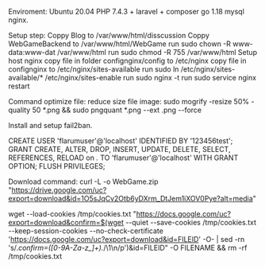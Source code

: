 Enviroment: 
        Ubuntu 20.04
	PHP 7.4.3 + laravel + composer 
	go 1.18
	mysql 
	nginx.
	
Setup step:
	Coppy Blog to /var/www/html/disscussion
	Coppy WebGameBackend to /var/www/html/WebGame
	run sudo chown -R www-data:www-dat  /var/www/html
	run sudo chmod -R 755 		 /var/www/html
Setup host nginx
	copy file in folder confignginx/config to /etc/nginx
        copy file in confignginx to /etc/nginx/sites-available
	run sudo ln /etc/nginx/sites-available/*  /etc/nginx/sites-enable
	run sudo nginx -t
	run sudo service nginx restart


Command optimize file:
reduce size file image:  sudo mogrify -resize 50% -quality 50 *.png && sudo pngquant *.png --ext .png --force

Install and setup fail2ban.

CREATE USER 'flarumuser'@'localhost' IDENTIFIED BY '123456test';
GRANT CREATE, ALTER, DROP, INSERT, UPDATE, DELETE, SELECT, REFERENCES, RELOAD on *.* TO 'flarumuser'@'localhost' WITH GRANT OPTION;
FLUSH PRIVILEGES;

Download command:
curl -L -o WebGame.zip "https://drive.google.com/uc?export=download&id=1O5sJqCv2Otb6yDXrm_DtJem1iXOV0Pye?alt=media"

wget --load-cookies /tmp/cookies.txt "https://docs.google.com/uc?export=download&confirm=$(wget --quiet --save-cookies /tmp/cookies.txt --keep-session-cookies --no-check-certificate 'https://docs.google.com/uc?export=download&id=FILEID' -O- | sed -rn 's/.*confirm=([0-9A-Za-z_]+).*/\1\n/p')&id=FILEID" -O FILENAME && rm -rf /tmp/cookies.txt